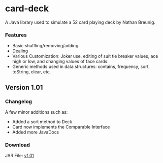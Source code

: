# card-deck
A Java library used to simulate a 52 card playing deck by Nathan Breunig. 
### Features
  - Basic shuffling/removing/adding
  - Dealing
  - Various Customization: Joker use, editing of suit tie breaker values, ace high or low, and changing values of face cards
  - Generic methods used in data structures: contains, frequency, sort, toString, clear, etc. 
## Version 1.01
### Changelog 
A few minor additions such as:
  - Added a sort method to Deck
  - Card now implements the Comparable Interface
  - Added more JavaDocs
### Download
JAR File: [v1.01](http://bit.ly/2FJLtGa)
